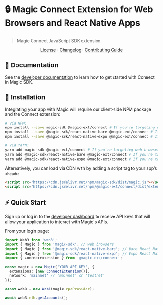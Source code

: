# 🔒 Magic Connect Extension for Web Browsers and React Native Apps

[![<MagicLabs>](https://circleci.com/gh/magiclabs/magic-js.svg?style=shield)](https://circleci.com/gh/magiclabs/magic-js)

> Magic Connect JavaScript SDK extension.

<p align="center">
  <a href="https://github.com/magiclabs/magic-js/blob/master/packages/@magic-ext/connect/LICENSE">License</a> ·
  <a href="https://github.com/magiclabs/magic-js/blob/master/packages/@magic-ext/connect/CHANGELOG.md">Changelog</a> ·
  <a href="https://github.com/magiclabs/magic-js/blob/master/CONTRIBUTING.md">Contributing Guide</a>
</p>

## 📖 Documentation

See the [developer documentation](https://magic.link/docs/connect) to learn how to get started with Connect in Magic SDK.

## 🔗 Installation

Integrating your app with Magic will require our client-side NPM package and the Connect extension:

```bash
# Via NPM:
npm install --save magic-sdk @magic-ext/connect # If you're targeting web browsers
npm install --save @magic-sdk/react-native-bare @magic-ext/connect # If you're targeting Bare React Native
npm install --save @magic-sdk/react-native-expo @magic-ext/connect # If you're targeting Expo React Native

# Via Yarn:
yarn add magic-sdk @magic-ext/connect # If you're targeting web browsers
yarn add @magic-sdk/react-native-bare @magic-ext/connect # If you're targeting Bare React Native
yarn add @magic-sdk/react-native-expo @magic-ext/connect # If you're targeting Expo React Native
```

Alternatively, you can load via CDN with by adding a script tag to your app’s `<head>`:

```html
<script src="https://cdn.jsdelivr.net/npm/magic-sdk/dist/magic.js"></script>
<script src="https://cdn.jsdelivr.net/npm/@magic-ext/connect/dist/extension.js"></script>
```

## ⚡️ Quick Start

Sign up or log in to the [developer dashboard](https://dashboard.magic.link) to receive API keys that will allow your application to interact with Magic's APIs.

From your login page:

```ts
import Web3 from 'web3';
import { Magic } from 'magic-sdk'; // web browsers
import { Magic } from '@magic-sdk/react-native-bare'; // Bare React Native
import { Magic } from '@magic-sdk/react-native-expo'; // Expo React Native
import { ConnectExtension } from '@magic-ext/connect';

const magic = new Magic('YOUR_API_KEY', {
  extensions: [new ConnectExtension()],
  network: 'mainnet' // 'mainnet' or 'testnet'
});

const web3 = new Web3(magic.rpcProvider);

await web3.eth.getAccounts();
```
